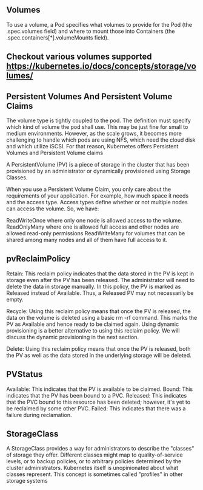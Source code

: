 ## Volumes
To use a volume, a Pod specifies what volumes to provide for the Pod (the .spec.volumes field) and where to mount those into Containers (the .spec.containers[*].volumeMounts field).


## Checkout various volumes supported https://kubernetes.io/docs/concepts/storage/volumes/

## Persistent Volumes And Persistent Volume Claims
The volume type is tightly coupled to the pod. The definition must specify which kind of volume the pod shall use. This may be just fine for small to medium environments. However, as the scale grows, it becomes more challenging to handle which pods are using NFS, which need the cloud disk and which utilize iSCSI. For that reason, Kubernetes offers Persistent Volumes and Persistent Volume claims

A PersistentVolume (PV) is a piece of storage in the cluster that has been provisioned by an administrator or dynamically provisioned using Storage Classes.

When you use a Persistent Volume Claim, you only care about the requirements of your application. For example, how much space it needs and the access type. Access types define whether or not multiple nodes can access the volume. So, we have:

ReadWriteOnce where only one node is allowed access to the volume.
ReadOnlyMany where one is allowed full access and other nodes are allowed read-only permissions
ReadWriteMany for volumes that can be shared among many nodes and all of them have full access to it.

## pvReclaimPolicy
Retain: This reclaim policy indicates that the data stored in the PV is kept in storage even after the PV has been released. The administrator will need to delete the data in storage manually. In this policy, the PV is marked as Released instead of Available. Thus, a Released PV may not necessarily be empty.

Recycle: Using this reclaim policy means that once the PV is released, the data on the volume is deleted using a basic rm -rf command. This marks the PV as Available and hence ready to be claimed again. Using dynamic provisioning is a better alternative to using this reclaim policy. We will discuss the dynamic provisioning in the next section.

Delete: Using this reclaim policy means that once the PV is released, both the PV as well as the data stored in the underlying storage will be deleted.

## PVStatus
Available: This indicates that the PV is available to be claimed.
Bound: This indicates that the PV has been bound to a PVC.
Released: This indicates that the PVC bound to this resource has been deleted; however, it's yet to be reclaimed by some other PVC.
Failed: This indicates that there was a failure during reclamation.

## StorageClass
A StorageClass provides a way for administrators to describe the "classes" of storage they offer. Different classes might map to quality-of-service levels, or to backup policies, or to arbitrary policies determined by the cluster administrators. Kubernetes itself is unopinionated about what classes represent. This concept is sometimes called "profiles" in other storage systems
